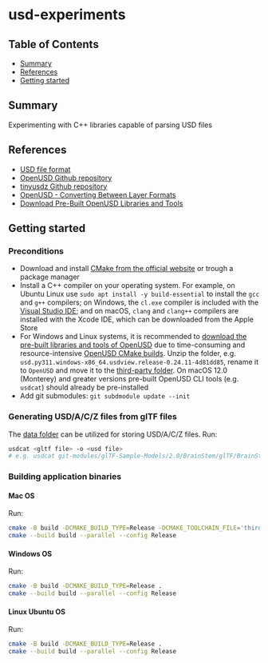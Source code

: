 # usd-experiments

## Table of Contents

- [Summary](#summary)
- [References](#references)
- [Getting started](#getting-started)

## Summary

Experimenting with C++ libraries capable of parsing USD files

## References

- [USD file format](https://docs.fileformat.com/3d/usd/)
- [OpenUSD Github repository](https://github.com/PixarAnimationStudios/OpenUSD)
- [tinyusdz Github repository](https://github.com/lighttransport/tinyusdz/tree/dev)
- [OpenUSD - Converting Between Layer Formats](https://openusd.org/docs/Converting-Between-Layer-Formats.html#ConvertingBetweenLayerFormats-Convertingbetween.usdaand.usdcFiles)
- [Download Pre-Built OpenUSD Libraries and Tools](https://developer.nvidia.com/usd#section-getting-started)

## Getting started

### Preconditions

- Download and install [CMake from the official website](https://cmake.org/download/)  or trough a package manager
- Install a C++ compiler on your operating system. For example, on Ubuntu Linux use `sudo apt install -y build-essential` to install the `gcc` and `g++` compilers; on Windows, the `cl.exe` compiler is included with the [Visual Studio IDE](https://visualstudio.microsoft.com/vs/); and on macOS, `clang` and `clang++` compilers are installed with the Xcode IDE, which can be downloaded from the Apple Store
- For Windows and Linux systems, it is recommended to [download the pre-built libraries and tools of OpenUSD](https://developer.nvidia.com/usd#section-getting-started) due to time-consuming and resource-intensive [OpenUSD CMake builds](https://github.com/PixarAnimationStudios/OpenUSD). 
Unzip the folder, e.g. `usd.py311.windows-x86_64.usdview.release-0.24.11-4d81dd85`, rename it to `OpenUSD` and move it to the [third-party folder](./third-party/). On macOS 12.0 (Monterey) and greater versions pre-built OpenUSD CLI tools (e.g. `usdcat`)  should already be pre-installed
- Add git submodules: `git subdmodule update --init`

### Generating USD/A/C/Z files from glTF files

The [data folder](data) can be utilized for storing USD/A/C/Z files. Run:

```sh
usdcat <gltf file> -o <usd file>
# e.g. usdcat git-modules/glTF-Sample-Models/2.0/BrainStem/glTF/BrainStem.gltf -o BrainStem.usda
```

### Building application binaries

#### Mac OS

Run: 

```sh
cmake -B build -DCMAKE_BUILD_TYPE=Release -DCMAKE_TOOLCHAIN_FILE='third-party/vcpkg/scripts/buildsystems/vcpkg.cmake' .
cmake --build build --parallel --config Release
```

#### Windows OS

Run: 

```sh
cmake -B build -DCMAKE_BUILD_TYPE=Release .
cmake --build build --parallel --config Release
```

#### Linux Ubuntu OS

Run: 

```sh
cmake -B build -DCMAKE_BUILD_TYPE=Release .
cmake --build build --parallel --config Release
```